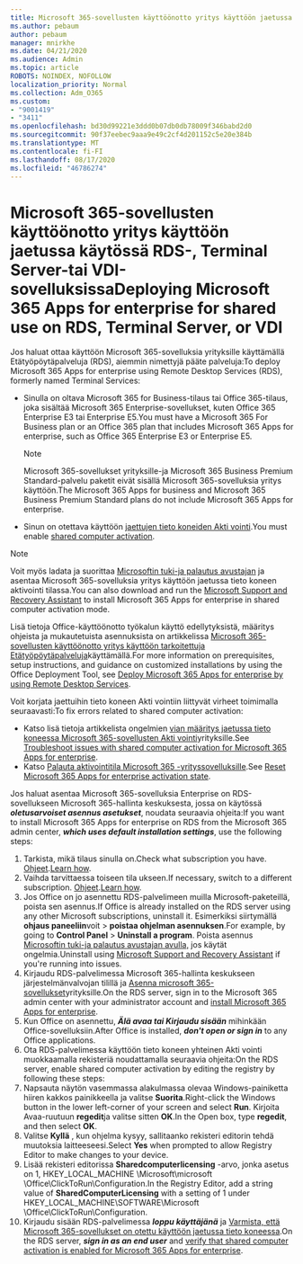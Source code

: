 ```yaml
---
title: Microsoft 365-sovellusten käyttöönotto yritys käyttöön jaetussa käytössä RDS-, Terminal Server-tai VDI-sovelluksissa
ms.author: pebaum
author: pebaum
manager: mnirkhe
ms.date: 04/21/2020
ms.audience: Admin
ms.topic: article
ROBOTS: NOINDEX, NOFOLLOW
localization_priority: Normal
ms.collection: Adm_O365
ms.custom:
- "9001419"
- "3411"
ms.openlocfilehash: bd30d99221e3ddd0b07db0db78009f346babd2d0
ms.sourcegitcommit: 90f37eebec9aaa9e49c2cf4d201152c5e20e384b
ms.translationtype: MT
ms.contentlocale: fi-FI
ms.lasthandoff: 08/17/2020
ms.locfileid: "46786274"
---
```

# <a name="deploying-microsoft-365-apps-for-enterprise-for-shared-use-on-rds-terminal-server-or-vdi"></a><span data-ttu-id="e4bbf-102">Microsoft 365-sovellusten käyttöönotto yritys käyttöön jaetussa käytössä RDS-, Terminal Server-tai VDI-sovelluksissa</span><span class="sxs-lookup"><span data-stu-id="e4bbf-102">Deploying Microsoft 365 Apps for enterprise for shared use on RDS, Terminal Server, or VDI</span></span>

<span data-ttu-id="e4bbf-103">Jos haluat ottaa käyttöön Microsoft 365-sovelluksia yrityksille käyttämällä Etätyöpöytäpalveluja (RDS), aiemmin nimettyjä pääte palveluja:</span><span class="sxs-lookup"><span data-stu-id="e4bbf-103">To deploy Microsoft 365 Apps for enterprise using Remote Desktop Services (RDS), formerly named Terminal Services:</span></span>
- <span data-ttu-id="e4bbf-104">Sinulla on oltava Microsoft 365 for Business-tilaus tai Office 365-tilaus, joka sisältää Microsoft 365 Enterprise-sovellukset, kuten Office 365 Enterprise E3 tai Enterprise E5.</span><span class="sxs-lookup"><span data-stu-id="e4bbf-104">You must have a Microsoft 365 For Business plan or an Office 365 plan that includes Microsoft 365 Apps for enterprise, such as Office 365 Enterprise E3 or Enterprise E5.</span></span>
   > [!NOTE] 
   > <span data-ttu-id="e4bbf-105">Microsoft 365-sovellukset yrityksille-ja Microsoft 365 Business Premium Standard-palvelu paketit eivät sisällä Microsoft 365-sovelluksia yritys käyttöön.</span><span class="sxs-lookup"><span data-stu-id="e4bbf-105">The Microsoft 365 Apps for business and Microsoft 365 Business Premium Standard plans do not include Microsoft 365 Apps for enterprise.</span></span>
- <span data-ttu-id="e4bbf-106">Sinun on otettava käyttöön [jaettujen tieto koneiden Akti vointi](https://docs.microsoft.com/DeployOffice/overview-shared-computer-activation).</span><span class="sxs-lookup"><span data-stu-id="e4bbf-106">You must enable [shared computer activation](https://docs.microsoft.com/DeployOffice/overview-shared-computer-activation).</span></span>

> [!NOTE]
> <span data-ttu-id="e4bbf-107">Voit myös ladata ja suorittaa [Microsoftin tuki-ja palautus avustajan](https://aka.ms/SaRA_OfficeSCA_M365Portal) ja asentaa Microsoft 365-sovelluksia yritys käyttöön jaetussa tieto koneen aktivointi tilassa.</span><span class="sxs-lookup"><span data-stu-id="e4bbf-107">You can also download and run the [Microsoft Support and Recovery Assistant](https://aka.ms/SaRA_OfficeSCA_M365Portal) to install Microsoft 365 Apps for enterprise in shared computer activation mode.</span></span>

<span data-ttu-id="e4bbf-108">Lisä tietoja Office-käyttöönotto työkalun käyttö edellytyksistä, määritys ohjeista ja mukautetuista asennuksista on artikkelissa [Microsoft 365-sovellusten käyttöönotto yritys käyttöön tarkoitettuja Etätyöpöytäpalveluja](https://docs.microsoft.com/DeployOffice/deploy-microsoft-365-apps-remote-desktop-services)käyttämällä.</span><span class="sxs-lookup"><span data-stu-id="e4bbf-108">For more information on prerequisites, setup instructions, and guidance on customized installations by using the Office Deployment Tool, see [Deploy Microsoft 365 Apps for enterprise by using Remote Desktop Services](https://docs.microsoft.com/DeployOffice/deploy-microsoft-365-apps-remote-desktop-services).</span></span>

<span data-ttu-id="e4bbf-109">Voit korjata jaettuihin tieto koneen Akti vointiin liittyvät virheet toimimalla seuraavasti:</span><span class="sxs-lookup"><span data-stu-id="e4bbf-109">To fix errors related to shared computer activation:</span></span>
- <span data-ttu-id="e4bbf-110">Katso lisä tietoja artikkelista ongelmien [vian määritys jaetussa tieto koneessa Microsoft 365-sovellusten Akti vointi](https://docs.microsoft.com/DeployOffice/troubleshoot-shared-computer-activation)yrityksille.</span><span class="sxs-lookup"><span data-stu-id="e4bbf-110">See [Troubleshoot issues with shared computer activation for Microsoft 365 Apps for enterprise](https://docs.microsoft.com/DeployOffice/troubleshoot-shared-computer-activation).</span></span>
- <span data-ttu-id="e4bbf-111">Katso [Palauta aktivointitila Microsoft 365 -yrityssovelluksille](https://go.microsoft.com/fwlink/?linkid=2109218).</span><span class="sxs-lookup"><span data-stu-id="e4bbf-111">See [Reset Microsoft 365 Apps for enterprise activation state](https://go.microsoft.com/fwlink/?linkid=2109218).</span></span>

<span data-ttu-id="e4bbf-112">Jos haluat asentaa Microsoft 365-sovelluksia Enterprise on RDS-sovellukseen Microsoft 365-hallinta keskuksesta, jossa on käytössä ***oletusarvoiset asennus asetukset***, noudata seuraavia ohjeita:</span><span class="sxs-lookup"><span data-stu-id="e4bbf-112">If you want to install Microsoft 365 Apps for enterprise on RDS from the Microsoft 365 admin center, ***which uses default installation settings***, use the following steps:</span></span>

1.    <span data-ttu-id="e4bbf-113">Tarkista, mikä tilaus sinulla on.</span><span class="sxs-lookup"><span data-stu-id="e4bbf-113">Check what subscription you have.</span></span> <span data-ttu-id="e4bbf-114">[Ohjeet](https://docs.microsoft.com/microsoft-365/admin/admin-overview/what-subscription-do-i-have).</span><span class="sxs-lookup"><span data-stu-id="e4bbf-114">[Learn how](https://docs.microsoft.com/microsoft-365/admin/admin-overview/what-subscription-do-i-have).</span></span>
2.    <span data-ttu-id="e4bbf-115">Vaihda tarvittaessa toiseen tila ukseen.</span><span class="sxs-lookup"><span data-stu-id="e4bbf-115">If necessary, switch to a different subscription.</span></span> <span data-ttu-id="e4bbf-116">[Ohjeet](https://docs.microsoft.com/microsoft-365/commerce/subscriptions/switch-to-a-different-plan).</span><span class="sxs-lookup"><span data-stu-id="e4bbf-116">[Learn how](https://docs.microsoft.com/microsoft-365/commerce/subscriptions/switch-to-a-different-plan).</span></span>
3.    <span data-ttu-id="e4bbf-117">Jos Office on jo asennettu RDS-palvelimeen muilla Microsoft-paketeillä, poista sen asennus.</span><span class="sxs-lookup"><span data-stu-id="e4bbf-117">If Office is already installed on the RDS server using any other Microsoft subscriptions, uninstall it.</span></span> <span data-ttu-id="e4bbf-118">Esimerkiksi siirtymällä **ohjaus paneeliin**voit  >  **poistaa ohjelman asennuksen**.</span><span class="sxs-lookup"><span data-stu-id="e4bbf-118">For example, by going to **Control Panel** > **Uninstall a program**.</span></span> <span data-ttu-id="e4bbf-119">Poista asennus [Microsoftin tuki-ja palautus avustajan avulla,](https://aka.ms/SARA-OfficeUninstall-Alchemy) jos käytät ongelmia.</span><span class="sxs-lookup"><span data-stu-id="e4bbf-119">Uninstall using [Microsoft Support and Recovery Assistant](https://aka.ms/SARA-OfficeUninstall-Alchemy) if you're running into issues.</span></span>
4.    <span data-ttu-id="e4bbf-120">Kirjaudu RDS-palvelimessa Microsoft 365-hallinta keskukseen järjestelmänvalvojan tilillä ja [Asenna microsoft 365-sovellukset](https://portal.office.com/OLS/MySoftware.aspx)yrityksille.</span><span class="sxs-lookup"><span data-stu-id="e4bbf-120">On the RDS server, sign in to the Microsoft 365 admin center with your administrator account and [install Microsoft 365 Apps for enterprise](https://portal.office.com/OLS/MySoftware.aspx).</span></span>
5.    <span data-ttu-id="e4bbf-121">Kun Office on asennettu, ***Älä avaa tai Kirjaudu sisään*** mihinkään Office-sovelluksiin.</span><span class="sxs-lookup"><span data-stu-id="e4bbf-121">After Office is installed, ***don't open or sign in*** to any Office applications.</span></span>
6.    <span data-ttu-id="e4bbf-122">Ota RDS-palvelimessa käyttöön tieto koneen yhteinen Akti vointi muokkaamalla rekisteriä noudattamalla seuraavia ohjeita:</span><span class="sxs-lookup"><span data-stu-id="e4bbf-122">On the RDS server, enable shared computer activation by editing the registry by following these steps:</span></span>
   1. <span data-ttu-id="e4bbf-123">Napsauta näytön vasemmassa alakulmassa olevaa Windows-painiketta hiiren kakkos painikkeella ja valitse **Suorita**.</span><span class="sxs-lookup"><span data-stu-id="e4bbf-123">Right-click the Windows button in the lower left-corner of your screen and select **Run**.</span></span> <span data-ttu-id="e4bbf-124">Kirjoita Avaa-ruutuun **regedit**ja valitse sitten **OK**.</span><span class="sxs-lookup"><span data-stu-id="e4bbf-124">In the Open box, type **regedit**, and then select **OK**.</span></span>
   2. <span data-ttu-id="e4bbf-125">Valitse **Kyllä** , kun ohjelma kysyy, sallitaanko rekisteri editorin tehdä muutoksia laitteeseesi.</span><span class="sxs-lookup"><span data-stu-id="e4bbf-125">Select **Yes** when prompted to allow Registry Editor to make changes to your device.</span></span>
   3. <span data-ttu-id="e4bbf-126">Lisää rekisteri editorissa **Sharedcomputerlicensing** -arvo, jonka asetus on 1, HKEY_LOCAL_MACHINE \Microsoft\microsoft \Office\ClickToRun\Configuration.</span><span class="sxs-lookup"><span data-stu-id="e4bbf-126">In the Registry Editor, add a string value of **SharedComputerLicensing** with a setting of 1 under HKEY_LOCAL_MACHINE\SOFTWARE\Microsoft \Office\ClickToRun\Configuration.</span></span>
   4. <span data-ttu-id="e4bbf-127">Kirjaudu sisään RDS-palvelimessa ***loppu käyttäjänä*** ja [Varmista, että Microsoft 365-sovellukset on otettu käyttöön jaetussa tieto koneessa](https://docs.microsoft.com/DeployOffice/troubleshoot-shared-computer-activation#verify-that-activation-for-microsoft-365-apps-succeeded).</span><span class="sxs-lookup"><span data-stu-id="e4bbf-127">On the RDS server, ***sign in as an end user*** and [verify that shared computer activation is enabled for Microsoft 365 Apps for enterprise](https://docs.microsoft.com/DeployOffice/troubleshoot-shared-computer-activation#verify-that-activation-for-microsoft-365-apps-succeeded).</span></span>

